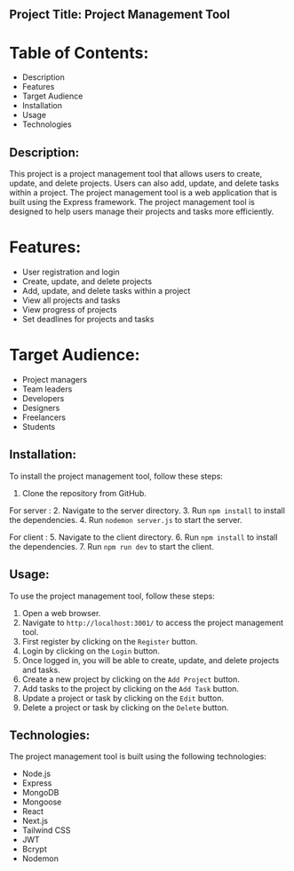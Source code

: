 ## Project Title: Project Management Tool

# Table of Contents:
- Description
- Features
- Target Audience
- Installation
- Usage
- Technologies

## Description:
This project is a project management tool that allows users to create, update, and delete projects. Users can also add, update, and delete tasks within a project. The project management tool is a web application that is built using the Express framework. The project management tool is designed to help users manage their projects and tasks more efficiently.

# Features:
- User registration and login
- Create, update, and delete projects
- Add, update, and delete tasks within a project
- View all projects and tasks
- View progress of projects
- Set deadlines for projects and tasks

# Target Audience:
- Project managers
- Team leaders
- Developers
- Designers
- Freelancers
- Students

## Installation:
To install the project management tool, follow these steps:
1. Clone the repository from GitHub.

For server : 
2. Navigate to the server directory.
3. Run `npm install` to install the dependencies.
4. Run `nodemon server.js` to start the server.

For client : 
5. Navigate to the client directory.
6. Run `npm install` to install the dependencies.
7. Run `npm run dev` to start the client.

## Usage:
To use the project management tool, follow these steps:
1. Open a web browser.
2. Navigate to `http://localhost:3001/` to access the project management tool.
3. First register by clicking on the `Register` button.
4. Login by clicking on the `Login` button.
5. Once logged in, you will be able to create, update, and delete projects and tasks.
6. Create a new project by clicking on the `Add Project` button.
7. Add tasks to the project by clicking on the `Add Task` button.
8. Update a project or task by clicking on the `Edit` button.
9. Delete a project or task by clicking on the `Delete` button.

## Technologies:
The project management tool is built using the following technologies:
- Node.js
- Express
- MongoDB
- Mongoose
- React
- Next.js
- Tailwind CSS
- JWT
- Bcrypt
- Nodemon



